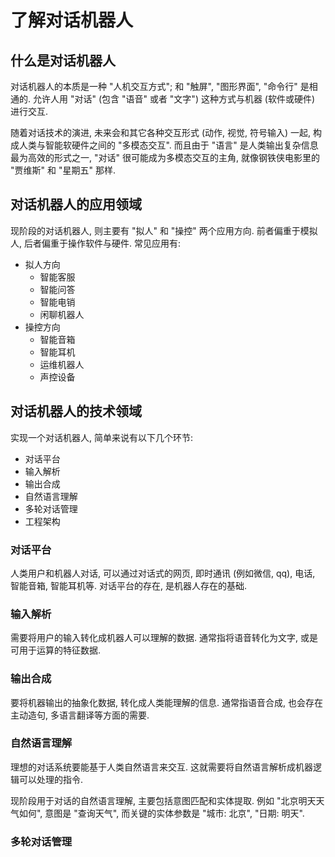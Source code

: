 #   了解对话机器人


##  什么是对话机器人

对话机器人的本质是一种 "人机交互方式"; 和 "触屏", "图形界面", "命令行" 是相通的. 允许人用 "对话" (包含 "语音" 或者 "文字") 这种方式与机器 (软件或硬件) 进行交互.

随着对话技术的演进, 未来会和其它各种交互形式 (动作, 视觉, 符号输入) 一起, 构成人类与智能软硬件之间的 "多模态交互". 而且由于 "语言" 是人类输出复杂信息最为高效的形式之一, "对话" 很可能成为多模态交互的主角, 就像钢铁侠电影里的 "贾维斯" 和 "星期五" 那样.

##  对话机器人的应用领域

现阶段的对话机器人, 则主要有 "拟人" 和 "操控" 两个应用方向. 前者偏重于模拟人, 后者偏重于操作软件与硬件. 常见应用有:

-   拟人方向
    -   智能客服
    -   智能问答
    -   智能电销
    -   闲聊机器人
-   操控方向
    -   智能音箱
    -   智能耳机
    -   运维机器人
    -   声控设备

##  对话机器人的技术领域

实现一个对话机器人, 简单来说有以下几个环节:

-   对话平台
-   输入解析
-   输出合成
-   自然语言理解
-   多轮对话管理
-   工程架构

### 对话平台

人类用户和机器人对话, 可以通过对话式的网页, 即时通讯 (例如微信, qq), 电话, 智能音箱, 智能耳机等. 对话平台的存在, 是机器人存在的基础.

### 输入解析

需要将用户的输入转化成机器人可以理解的数据. 通常指将语音转化为文字, 或是可用于运算的特征数据.

### 输出合成

要将机器输出的抽象化数据, 转化成人类能理解的信息. 通常指语音合成, 也会存在主动造句, 多语言翻译等方面的需要.

### 自然语言理解

理想的对话系统要能基于人类自然语言来交互. 这就需要将自然语言解析成机器逻辑可以处理的指令.

现阶段用于对话的自然语言理解, 主要包括意图匹配和实体提取. 例如 "北京明天天气如何", 意图是 "查询天气", 而关键的实体参数是 "城市: 北京", "日期: 明天".

### 多轮对话管理


